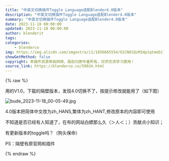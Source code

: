 ```yaml
---
title: "中英文切换插件Toggle Language适配Blender4.0版本"
description: "中英文切换插件Toggle Language适配Blender4.0版本"
summary: "中英文切换插件Toggle Language适配Blender4.0版本"
date: 2023-11-18 00:00:00
updated: 2023-11-18 00:00:00
author: blenderit
tags: 
categories:
    - blenderco
img: https://img.alicdn.com/imgextra/i1/1856665554/O1CN01QzM1Hp1qtmeDi7muI_!!1856665554.jpg
showGetMethod: false
copyright: 本插件资源来自网络，版权归原作者所有，仅供交流学习使用！
source_link: https://blenderco.cn/59034.html
---
```


{% raw %}
<p>用的V1.0，下载的隔壁版本，发现4.0切换不了，按提示修改就能用了（如下图）</p><p><img src="https://img.alicdn.com/imgextra/i2/1856665554/O1CN01JgC9d91qtmeEj5WaY_!!1856665554.jpg" alt="bude_2023-11-18_00-05-49.jpg"></p><p>4.0版本把简体中文改为zh_HANS,繁体为zh_HANT,修改原本的内容即可使用</p><p>不知道是否已经有人知道了，在布的网站白嫖那么久（＞人＜；）贡献点小知识；</p><p>有更新版本的toggle吗？（狗头保命）</p><p>PS：隔壁有原官网和插件</p>
<div style="display: none">blenderco</div>
{% endraw %}